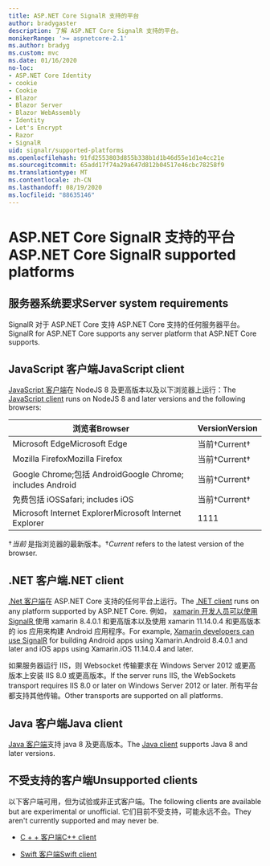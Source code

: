 ```yaml
---
title: ASP.NET Core SignalR 支持的平台
author: bradygaster
description: 了解 ASP.NET Core SignalR 支持的平台。
monikerRange: '>= aspnetcore-2.1'
ms.author: bradyg
ms.custom: mvc
ms.date: 01/16/2020
no-loc:
- ASP.NET Core Identity
- cookie
- Cookie
- Blazor
- Blazor Server
- Blazor WebAssembly
- Identity
- Let's Encrypt
- Razor
- SignalR
uid: signalr/supported-platforms
ms.openlocfilehash: 91fd2553803d855b338b1d1b46d55e1d1e4cc21e
ms.sourcegitcommit: 65add17f74a29a647d812b04517e46cbc78258f9
ms.translationtype: MT
ms.contentlocale: zh-CN
ms.lasthandoff: 08/19/2020
ms.locfileid: "88635146"
---
```

# <a name="aspnet-core-no-locsignalr-supported-platforms"></a><span data-ttu-id="5e2a5-103">ASP.NET Core SignalR 支持的平台</span><span class="sxs-lookup"><span data-stu-id="5e2a5-103">ASP.NET Core SignalR supported platforms</span></span>

## <a name="server-system-requirements"></a><span data-ttu-id="5e2a5-104">服务器系统要求</span><span class="sxs-lookup"><span data-stu-id="5e2a5-104">Server system requirements</span></span>

<span data-ttu-id="5e2a5-105">SignalR 对于 ASP.NET Core 支持 ASP.NET Core 支持的任何服务器平台。</span><span class="sxs-lookup"><span data-stu-id="5e2a5-105">SignalR for ASP.NET Core supports any server platform that ASP.NET Core supports.</span></span>

## <a name="javascript-client"></a><span data-ttu-id="5e2a5-106">JavaScript 客户端</span><span class="sxs-lookup"><span data-stu-id="5e2a5-106">JavaScript client</span></span>

<span data-ttu-id="5e2a5-107">[JavaScript 客户端](xref:signalr/javascript-client)在 NodeJS 8 及更高版本以及以下浏览器上运行：</span><span class="sxs-lookup"><span data-stu-id="5e2a5-107">The [JavaScript client](xref:signalr/javascript-client) runs on NodeJS 8 and later versions and the following browsers:</span></span>

| <span data-ttu-id="5e2a5-108">浏览者</span><span class="sxs-lookup"><span data-stu-id="5e2a5-108">Browser</span></span>                         | <span data-ttu-id="5e2a5-109">Version</span><span class="sxs-lookup"><span data-stu-id="5e2a5-109">Version</span></span>         |
| ------------------------------- | --------------- |
| <span data-ttu-id="5e2a5-110">Microsoft Edge</span><span class="sxs-lookup"><span data-stu-id="5e2a5-110">Microsoft Edge</span></span>                  | <span data-ttu-id="5e2a5-111">当前&dagger;</span><span class="sxs-lookup"><span data-stu-id="5e2a5-111">Current&dagger;</span></span> |
| <span data-ttu-id="5e2a5-112">Mozilla Firefox</span><span class="sxs-lookup"><span data-stu-id="5e2a5-112">Mozilla Firefox</span></span>                 | <span data-ttu-id="5e2a5-113">当前&dagger;</span><span class="sxs-lookup"><span data-stu-id="5e2a5-113">Current&dagger;</span></span> |
| <span data-ttu-id="5e2a5-114">Google Chrome;包括 Android</span><span class="sxs-lookup"><span data-stu-id="5e2a5-114">Google Chrome; includes Android</span></span> | <span data-ttu-id="5e2a5-115">当前&dagger;</span><span class="sxs-lookup"><span data-stu-id="5e2a5-115">Current&dagger;</span></span> |
| <span data-ttu-id="5e2a5-116">免费包括 iOS</span><span class="sxs-lookup"><span data-stu-id="5e2a5-116">Safari; includes iOS</span></span>            | <span data-ttu-id="5e2a5-117">当前&dagger;</span><span class="sxs-lookup"><span data-stu-id="5e2a5-117">Current&dagger;</span></span> |
| <span data-ttu-id="5e2a5-118">Microsoft Internet Explorer</span><span class="sxs-lookup"><span data-stu-id="5e2a5-118">Microsoft Internet Explorer</span></span>     | <span data-ttu-id="5e2a5-119">11</span><span class="sxs-lookup"><span data-stu-id="5e2a5-119">11</span></span>              |

<span data-ttu-id="5e2a5-120">&dagger;*当前* 是指浏览器的最新版本。</span><span class="sxs-lookup"><span data-stu-id="5e2a5-120">&dagger;*Current* refers to the latest version of the browser.</span></span>

## <a name="net-client"></a><span data-ttu-id="5e2a5-121">.NET 客户端</span><span class="sxs-lookup"><span data-stu-id="5e2a5-121">.NET client</span></span>

<span data-ttu-id="5e2a5-122">[.Net 客户端](xref:signalr/dotnet-client)在 ASP.NET Core 支持的任何平台上运行。</span><span class="sxs-lookup"><span data-stu-id="5e2a5-122">The [.NET client](xref:signalr/dotnet-client) runs on any platform supported by ASP.NET Core.</span></span> <span data-ttu-id="5e2a5-123">例如， [xamarin 开发人员可以使用 SignalR ](https://github.com/aspnet/Announcements/issues/305)使用 xamarin 8.4.0.1 和更高版本以及使用 xamarin 11.14.0.4 和更高版本的 ios 应用来构建 Android 应用程序。</span><span class="sxs-lookup"><span data-stu-id="5e2a5-123">For example, [Xamarin developers can use SignalR](https://github.com/aspnet/Announcements/issues/305) for building Android apps using Xamarin.Android 8.4.0.1 and later and iOS apps using Xamarin.iOS 11.14.0.4 and later.</span></span>

<span data-ttu-id="5e2a5-124">如果服务器运行 IIS，则 Websocket 传输要求在 Windows Server 2012 或更高版本上安装 IIS 8.0 或更高版本。</span><span class="sxs-lookup"><span data-stu-id="5e2a5-124">If the server runs IIS, the WebSockets transport requires IIS 8.0 or later on Windows Server 2012 or later.</span></span> <span data-ttu-id="5e2a5-125">所有平台都支持其他传输。</span><span class="sxs-lookup"><span data-stu-id="5e2a5-125">Other transports are supported on all platforms.</span></span>

## <a name="java-client"></a><span data-ttu-id="5e2a5-126">Java 客户端</span><span class="sxs-lookup"><span data-stu-id="5e2a5-126">Java client</span></span>

<span data-ttu-id="5e2a5-127">[Java 客户端](xref:signalr/java-client)支持 java 8 及更高版本。</span><span class="sxs-lookup"><span data-stu-id="5e2a5-127">The [Java client](xref:signalr/java-client) supports Java 8 and later versions.</span></span>

## <a name="unsupported-clients"></a><span data-ttu-id="5e2a5-128">不受支持的客户端</span><span class="sxs-lookup"><span data-stu-id="5e2a5-128">Unsupported clients</span></span>

<span data-ttu-id="5e2a5-129">以下客户端可用，但为试验或非正式客户端。</span><span class="sxs-lookup"><span data-stu-id="5e2a5-129">The following clients are available but are experimental or unofficial.</span></span> <span data-ttu-id="5e2a5-130">它们目前不受支持，可能永远不会。</span><span class="sxs-lookup"><span data-stu-id="5e2a5-130">They aren't currently supported and may never be.</span></span>

* <span data-ttu-id="5e2a5-131">[C + + 客户端](https://github.com/aspnet/SignalR-Client-Cpp)</span><span class="sxs-lookup"><span data-stu-id="5e2a5-131">[C++ client](https://github.com/aspnet/SignalR-Client-Cpp)</span></span>

* <span data-ttu-id="5e2a5-132">[Swift 客户端](https://github.com/moozzyk/SignalR-Client-Swift)</span><span class="sxs-lookup"><span data-stu-id="5e2a5-132">[Swift client](https://github.com/moozzyk/SignalR-Client-Swift)</span></span>
